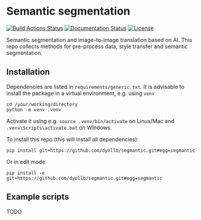 # Semantic segmentation
[![Build Actions Status](https://github.com/dyollb/segmantic/workflows/CI/badge.svg)](https://github.com/dyollb/segmantic/actions)
[![Documentation Status](https://github.com/dyollb/segmantic/workflows/Docs/badge.svg)](https://github.com/dyollb/segmantic/actions)
[![License](https://img.shields.io/badge/license-MIT-green.svg)](https://https://opensource.org/licenses/MIT)

Semantic segmentation and image-to-image translation based on AI. This repo collects methods for pre-process data, style transfer and semantic segmentation.


## Installation

Dependencies are listed in `requirements/generic.txt`. It is advisable to install the package in a virtual environment, e.g. using `venv`
```
cd /your/working/directory
python -m venv .venv
```
Activate it using e.g. `source .venv/bin/activate` on Linux/Mac and `.venv\Scripts\activate.bat` on Windows.


To install this repo (this will install all dependencies):
```
pip install git+https://github.com/dyollb/segmantic.git#egg=segmantic
```
Or in edit mode
```
pip install -e git+https://github.com/dyollb/segmantic.git#egg=segmantic
```

## Example scripts

TODO